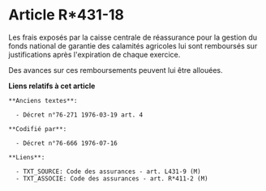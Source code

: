 # Article R*431-18

Les frais exposés par la caisse centrale de réassurance pour la gestion du fonds national de garantie des calamités agricoles
lui sont remboursés sur justifications après l'expiration de chaque exercice.

Des avances sur ces remboursements peuvent lui être allouées.

**Liens relatifs à cet article**

	**Anciens textes**:

	  - Décret n°76-271 1976-03-19 art. 4

	**Codifié par**:

	  - Décret n°76-666 1976-07-16

	**Liens**:

	  - TXT_SOURCE: Code des assurances - art. L431-9 (M)
	  - TXT_ASSOCIE: Code des assurances - art. R*411-2 (M)
